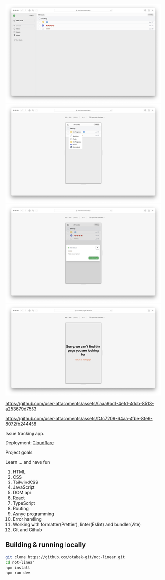 <img src="public/preview.png">
<img src="public/preview-3.png">
<img src="public/preview-2.png">
<img src="public/preview-5.png">



https://github.com/user-attachments/assets/0aaa9bc1-4efd-4dcb-8513-a253679d7563


https://github.com/user-attachments/assets/f4fc7209-64aa-4fbe-8fe9-8072fb244468



Issue tracking app.





Deployment: [Cloudflare](https://not-linear.pages.dev)

Project goals:

Learn ... and have fun

1. HTML
2. CSS
3. TailwindCSS
4. JavaScript
5. DOM api
6. React
7. TypeScript
8. Routing
9. Asnyc programming
10. Error handling
11. Working with formatter(Prettier), linter(Eslint) and bundler(Vite)
12. Git and Github

## Building & running locally

```bash
git clone https://github.com/otabek-git/not-linear.git
cd not-linear
npm install
npm run dev
```
